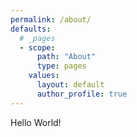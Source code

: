 ```yaml
---
permalink: /about/
defaults:
  # _pages
  - scope:
      path: "About"
      type: pages
    values:
      layout: default
      author_profile: true
---
```

Hello World!